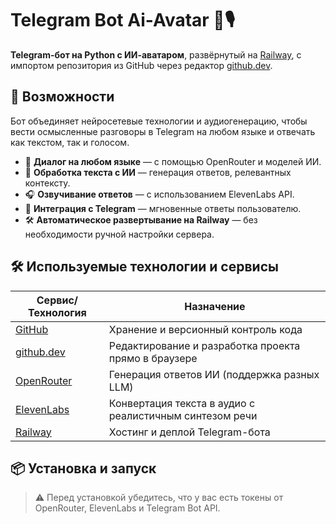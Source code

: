 # Telegram Bot Ai-Avatar 🤖🎙️

**Telegram-бот на Python с ИИ-аватаром**, развёрнутый на [Railway](https://railway.app/), с импортом репозитория из GitHub через редактор [github.dev](https://github.dev).

## 🚀 Возможности

Бот объединяет нейросетевые технологии и аудиогенерацию, чтобы вести осмысленные разговоры в Telegram на любом языке и отвечать как текстом, так и голосом.

- 💬 **Диалог на любом языке** — с помощью OpenRouter и моделей ИИ.
- 🧠 **Обработка текста с ИИ** — генерация ответов, релевантных контексту.
- 🎧 **Озвучивание ответов** — с использованием ElevenLabs API.
- 📩 **Интеграция с Telegram** — мгновенные ответы пользователю.
- 🛠 **Автоматическое развертывание на Railway** — без необходимости ручной настройки сервера.

## 🛠️ Используемые технологии и сервисы

| Сервис/Технология | Назначение |
|-------------------|------------|
| [GitHub](https://github.com) | Хранение и версионный контроль кода |
| [github.dev](https://github.dev) | Редактирование и разработка проекта прямо в браузере |
| [OpenRouter](https://openrouter.ai) | Генерация ответов ИИ (поддержка разных LLM) |
| [ElevenLabs](https://www.elevenlabs.io) | Конвертация текста в аудио с реалистичным синтезом речи |
| [Railway](https://railway.app) | Хостинг и деплой Telegram-бота |

## 📦 Установка и запуск

> ⚠️ Перед установкой убедитесь, что у вас есть токены от OpenRouter, ElevenLabs и Telegram Bot API.
